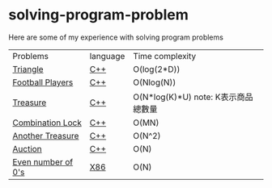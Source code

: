 # solving-program-problem
Here are some of my experience with solving program problems
<table>
   <tr>
     <td>Problems</td>
     <td>language</td>
     <td>Time complexity</td>
   </tr>
   <tr>
      <td><a href="https://github.com/klanonlyman/solving-program-problem-/blob/main/Triangle/Triangle.md">Triangle</a></td>
      <td><a href="https://github.com/klanonlyman/solving-program-problem-/blob/main/Triangle/triangle.cpp">C++</a></td>
      <td>O(log(2*D))</td>
   </tr>
   <tr>
      <td><a href="https://github.com/klanonlyman/solving-program-problem-/blob/main/Football%20Players/Football%20Players.md">Football Players</a></td>
      <td><a href="https://github.com/klanonlyman/solving-program-problem-/blob/main/Football%20Players/football.cpp">C++</a></td>
      <td>O(Nlog(N))</td>
   </tr>
   <tr>
      <td><a href="https://github.com/klanonlyman/solving-program-problem-/blob/main/Treasure/treasure.cpp">Treasure</a></td>
      <td><a href="https://github.com/klanonlyman/solving-program-problem-/blob/main/Treasure/treasure.cpp">C++</a></td>
      <td>O(N*log(K)*U) note: K表示商品總數量</td>
   </tr>
   <tr>
      <td><a href="https://github.com/klanonlyman/solving-program-problem-/blob/main/Combination%20Lock/Combination%20Lock.md">Combination Lock</a></td>
      <td><a href="https://github.com/klanonlyman/solving-program-problem-/blob/main/Combination%20Lock/CombinationLock.cpp">C++</a></td>
      <td>O(MN)</td>
   </tr>
   <tr>
      <td><a href="https://github.com/klanonlyman/solving-program-problem-/blob/main/Another%20Treasure/Another%20Treasure.md">Another Treasure</a></td>
      <td><a href="https://github.com/klanonlyman/solving-program-problem-/blob/main/Another%20Treasure/AnotherTreasure.cpp">C++</a></td>
      <td>O(N^2)</td>
   </tr>
   <tr>
      <td><a href="https://github.com/klanonlyman/solving-program-problem/blob/main/Auction/Auction.md">Auction</a></td>
      <td><a href="https://github.com/klanonlyman/solving-program-problem/blob/main/Auction/auction.cpp">C++</a></td>
      <td>O(N)</td>
   </tr>
   <tr>
      <td><a href="https://github.com/klanonlyman/solving-program-problem/blob/main/Even%20number%20of%200's/even%20number%20of%200's.md">Even number of 0's</a></td>
      <td><a href="https://github.com/klanonlyman/solving-program-problem/blob/main/Even%20number%20of%200's/FSM.asm">X86</a></td>
      <td>O(N)</td>
   </tr>
   
</table>
